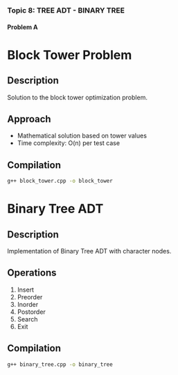 
### Topic 8: TREE ADT - BINARY TREE

#### Problem A 

# Block Tower Problem

## Description
Solution to the block tower optimization problem.

## Approach
- Mathematical solution based on tower values
- Time complexity: O(n) per test case

## Compilation
```bash
g++ block_tower.cpp -o block_tower
```



# Binary Tree ADT

## Description
Implementation of Binary Tree ADT with character nodes.

## Operations
1. Insert
2. Preorder
3. Inorder
4. Postorder
5. Search
6. Exit

## Compilation
```bash
g++ binary_tree.cpp -o binary_tree
```

